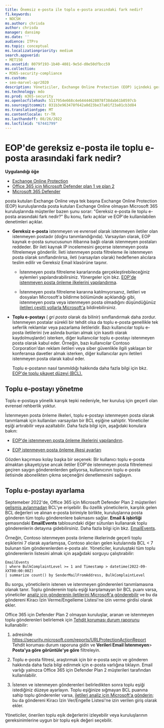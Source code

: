 ```yaml
---
title: Önemsiz e-posta ile toplu e-posta arasındaki fark nedir?
f1.keywords:
- NOCSH
ms.author: chrisda
author: chrisda
manager: dansimp
ms.date: ''
audience: ITPro
ms.topic: conceptual
ms.localizationpriority: medium
search.appverid:
- MET150
ms.assetid: 8079f193-1b40-4081-9e5d-d0e50dfbcc59
ms.collection:
- M365-security-compliance
ms.custom:
- seo-marvel-apr2020
description: Yöneticiler, Exchange Online Protection (EOP) içindeki gereksiz e-posta (istenmeyen posta) ile toplu e-posta (gri posta) arasındaki farklar hakkında bilgi edinebilir.
ms.technology: mdo
ms.prod: m365-security
ms.openlocfilehash: 5117954e668c4e64444628078f38dab61b0597cb
ms.sourcegitcommit: 031b3e963478f642a0d23be37a01f23a01cb3d84
ms.translationtype: MT
ms.contentlocale: tr-TR
ms.lasthandoff: 08/26/2022
ms.locfileid: "67441799"
---
```

# <a name="whats-the-difference-between-junk-email-and-bulk-email-in-eop"></a>EOP'de gereksiz e-posta ile toplu e-posta arasındaki fark nedir?

**Uygulandığı öğe**
- [Exchange Online Protection](exchange-online-protection-overview.md)
- [Office 365 için Microsoft Defender plan 1 ve plan 2](defender-for-office-365.md)
- [Microsoft 365 Defender](../defender/microsoft-365-defender.md)

posta kutuları Exchange Online veya tek başına Exchange Online Protection (EOP) kuruluşlarında posta kutuları Exchange Online olmayan Microsoft 365 kuruluşlarında müşteriler bazen şunu sorar: "Gereksiz e-posta ile toplu e-posta arasındaki fark nedir?" Bu konu, farkı açıklar ve EOP'de kullanılabilen denetimleri açıklar.

- **Gereksiz e-posta** istenmeyen ve evrensel olarak istenmeyen iletiler olan istenmeyen postadır (doğru tanımlandığında). Varsayılan olarak, EOP kaynak e-posta sunucusunun itibarına bağlı olarak istenmeyen postaları reddeder. Bir ileti kaynak IP incelemesini geçerse istenmeyen posta filtrelemeye gönderilir. İleti istenmeyen posta filtreleme ile istenmeyen posta olarak sınıflandırılırsa, ileti (varsayılan olarak) hedeflenen alıcılara teslim edilir ve Gereksiz Email klasörüne taşınır.

  - İstenmeyen posta filtreleme kararlarında gerçekleştirebileceğiniz eylemleri yapılandırabilirsiniz. Yönergeler için bkz. [EOP'de istenmeyen posta önleme ilkelerini yapılandırma](configure-your-spam-filter-policies.md).

  - İstenmeyen posta filtreleme kararına katılmıyorsanız, iletileri ve dosyaları Microsoft'a bildirme bölümünde açıklandığı gibi, istenmeyen posta veya istenmeyen posta olmadığını düşündüğünüz [iletileri çeşitli yollarla Microsoft'a](report-junk-email-messages-to-microsoft.md) bildirebilirsiniz.

- **Toplu e-postayı** ( _gri posta_ olarak da bilinir) sınıflandırmak daha zordur. İstenmeyen postalar sürekli bir tehdit olsa da toplu e-posta genellikle tek seferlik reklamlar veya pazarlama iletileridir. Bazı kullanıcılar toplu e-posta iletilerini (ve aslında bunları almak için kasıtlı olarak kaydolmuşlardır) isterken, diğer kullanıcılar toplu e-postayı istenmeyen posta olarak kabul eder. Örneğin, bazı kullanıcılar Contoso Corporation'dan reklam iletileri veya siber güvenlikle ilgili yaklaşan bir konferansa davetler almak isterken, diğer kullanıcılar aynı iletileri istenmeyen posta olarak kabul eder.

  Toplu e-postanın nasıl tanımıldığı hakkında daha fazla bilgi için bkz. [EOP'de toplu şikayet düzeyi (BCL).](bulk-complaint-level-values.md)

## <a name="how-to-manage-bulk-email"></a>Toplu e-postayı yönetme

Toplu e-postaya yönelik karışık tepki nedeniyle, her kuruluş için geçerli olan evrensel rehberlik yoktur.

İstenmeyen posta önleme ilkeleri, toplu e-postayı istenmeyen posta olarak tanımlamak için kullanılan varsayılan bir BCL eşiğine sahiptir. Yöneticiler eşiği artırabilir veya azaltabilir. Daha fazla bilgi için, aşağıdaki konulara bakın:

- [EOP'de istenmeyen posta önleme ilkelerini yapılandırın](configure-your-spam-filter-policies.md).

- [EOP istenmeyen posta önleme ilkesi ayarları](recommended-settings-for-eop-and-office365.md#eop-anti-spam-policy-settings)

Gözden kaçırması kolay başka bir seçenek: Bir kullanıcı toplu e-posta almaktan şikayetçiyse ancak iletiler EOP'de istenmeyen posta filtrelemesi geçiren saygın gönderenlerden geliyorsa, kullanıcının toplu e-posta iletisinde abonelikten çıkma seçeneğini denetlemesini sağlayın.

## <a name="how-to-tune-bulk-email"></a>Toplu e-postayı ayarlama

Septemeber 2022'de, Office 365 için Microsoft Defender Plan 2 müşterileri [gelişmiş avlanmadan](/microsoft-365/security/defender/advanced-hunting-overview) BCL'ye erişebilir. Bu özellik yöneticilerin, karşılık gelen BCL değerleri ve alınan e-posta birimiyle birlikte, kuruluşlarına posta gönderen tüm toplu gönderenlere bakmasını sağlar. **Email & işbirliği** şemasındaki **EmailEvents** tablosundaki diğer sütunları kullanarak toplu gönderenlerin detayına gidebilirsiniz. Daha fazla bilgi için bkz. [EmailEvents](/microsoft-365/security/defender/advanced-hunting-emailevents-table).

Örneğin, Contoso istenmeyen posta önleme ilkelerinde geçerli toplu eşiklerini 7 olarak ayarlamışsa, Contoso alıcıları gelen kutularında BCL \< 7 bulunan tüm gönderenlerden e-posta alır. Yöneticiler, kuruluştaki tüm toplu gönderenlerin listesini almak için aşağıdaki sorguyu çalıştırabilir:

```console
EmailEvents
| where BulkComplaintLevel >= 1 and Timestamp > datetime(2022-09-XXT00:00:00Z)
| summarize count() by SenderMailFromAddress, BulkComplaintLevel
```

Bu sorgu, yöneticilerin istenen ve istenmeyen gönderenleri tanımlamasına olanak tanır. Toplu gönderenin toplu eşiği karşılamayan bir BCL puanı varsa, yöneticiler [analiz için gönderenin iletilerini Microsoft'a gönderebilir](allow-block-email-spoof.md#use-the-microsoft-365-defender-portal-to-create-allow-entries-for-domains-and-email-addresses-in-the-submissions-portal) ve bu da göndereni Kiracı İzin Verme/Engelleme Listesi'ne izin verme girdisi olarak ekler.

Office 365 için Defender Plan 2 olmayan kuruluşlar, aranan ve istenmeyen toplu gönderenleri belirlemek için [Tehdit koruması durum raporunu](view-email-security-reports.md#threat-protection-status-report) kullanabilir:

1. adresinde <https://security.microsoft.com/reports/URLProtectionActionReport> Tehdit koruması durum raporuna gidin ve **Verileri Email İstenmeyen**\> **Posta'ya göre görüntüle'ye göre** filtreleyin.
 
2. Toplu e-posta filtresi, araştırmak için bir e-posta seçin ve gönderen hakkında daha fazla bilgi edinmek için e-posta varlığına tıklayın. Email varlığı yalnızca Office 365 için Defender Plan 2 müşterileri tarafından kullanılabilir.

3. İstenen ve istenmeyen gönderenleri belirledikten sonra toplu eşiği istediğiniz düzeye ayarlayın. Toplu eşiğinize sığmayan BCL puanına sahip toplu gönderenler varsa, [iletileri analiz için Microsoft'a gönderin](allow-block-email-spoof.md#use-the-microsoft-365-defender-portal-to-create-allow-entries-for-domains-and-email-addresses-in-the-submissions-portal); bu da göndereni Kiracı İzin Ver/Engelle Listesi'ne izin verilen giriş olarak ekler.

Yöneticiler, önerilen toplu eşik değerlerini izleyebilir veya kuruluşlarının gereksinimlerine uygun bir toplu eşik değeri seçebilir.
